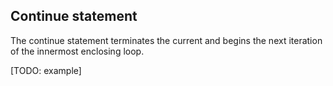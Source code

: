 ## Continue statement
The continue statement terminates the current and begins the next iteration of the innermost enclosing loop.

[TODO: example]

